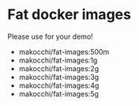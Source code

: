 # Fat docker images

Please use for your demo!

- makocchi/fat-images:500m
- makocchi/fat-images:1g
- makocchi/fat-images:2g
- makocchi/fat-images:3g
- makocchi/fat-images:4g
- makocchi/fat-images:5g
